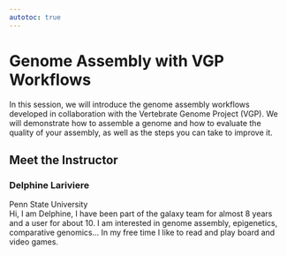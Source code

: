 ```yaml
---
autotoc: true
---
```


<slot name="/events/gcc2024/header" />
<div class="text-center">

# Genome Assembly with VGP Workflows

</div>

In this session, we will introduce the genome assembly workflows developed in collaboration with the Vertebrate Genome Project (VGP). We will demonstrate how to assemble a genome and how to evaluate the quality of your assembly, as well as the steps you can take to improve it.

## Meet the Instructor

### Delphine Lariviere

Penn State University <br>
Hi, I am Delphine, I have been part of the galaxy team for almost 8 years and a user for about 10. I am interested in genome assembly, epigenetics, comparative genomics... In my free time I like to read and play board and video games.
